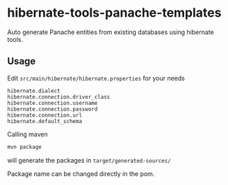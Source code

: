 # hibernate-tools-panache-templates

Auto generate Panache entities from existing databases using hibernate tools.

## Usage

Edit `src/main/hibernate/hibernate.properties` for your needs

```
hibernate.dialect 
hibernate.connection.driver_class 
hibernate.connection.username 
hibernate.connection.password 
hibernate.connection.url 
hibernate.default_schema   
```

Calling maven 

```bash
mvn package
```

will generate the packages in `target/generated-sources/`

Package name can be changed directly in the pom.
